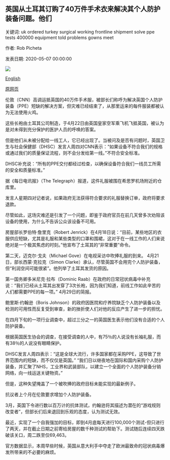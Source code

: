 ## 英国从土耳其订购了40万件手术衣来解决其个人防护装备问题。他们

关键词: uk ordered turkey surgical working frontline shipment solve ppe tests 400000 equipment told problems gowns meet

作者: Rob Picheta

发表日期: 2020-05-07 00:00:00

![](https://cdn.cnn.com/cnnnext/dam/assets/200507095119-uk-ambulance-worker-ppe-super-tease.jpg)

[English](The%20UK%20ordered%20400%2C000%20surgical%20gowns%20from%20Turkey%20to%20solve%20its%20PPE%20problems.%20They.md)

[原网页](https://edition.cnn.com/2020/05/07/uk/uk-turkey-ppe-gowns-safety-gbr-intl-scli/index.html)

伦敦（CNN）高调运抵英国的40万件手术服，被部长们称呼为解决英国个​​人防护装备（PPE）短缺的解决方案，但灾难已经结束了，从那里运来的每件服装都被认为无法使用火鸡。

这些长袍由土耳其公司制造，于4月22日由英国皇家空军乘飞机飞抵英国，被认为是对未得到充分保护的医护人员的呼唤的答案。

但是他们从未被分配给一线工人，它已经出现了。当被问及是否有问题时，英国卫生与社会保健部（DHSC）发言人周四对CNN表示：“如果设备不符合我们的规格或通过我们的质量保证流程，则不会分发给第一线。”不符合安全标准。

DHSC补充说：“所有的PPE交付都经过检查，以确保设备符合我们一线员工所需的安全和质量标准。”

据《每日电讯报》（The Telegraph）报道，这件礼服被围在希思罗机场附近的仓库里。

发言人星期四对记者说，如果政府无法获得符合要求的礼服替换订单，政府将要求退款。

尽管如此，这场灾难还是引发了一个问题，即鉴于政府官员在前几天曾多次劝阻该设备的使用，为什么不告诉公众该设备不可用。

房屋部长罗伯特·詹里克（Robert Jenrick）在4月18日说：“目前，某些地区的衣服供应短缺，尤其是礼服和某些类型的口罩和围裙，这对于在一线工作的人们来说绝对是一个极其焦虑的时刻。”他宣布了土耳其的“非常重要”命令。

第二天，迈克尔·戈夫（Michael Gove）在电视采访中吹捧礼服的到来。 4月21日，部长西蒙·克拉克（Simon Clarke）承认，尽管英国不会用完个人防护装备，但“利润空间可能很紧”。他列举了土耳其发货的原因。

第一国务卿多米尼克·拉布（Dominic Raab）在政府的日常冠状病毒中补充说：“我们已经从土耳其出发穿了3次长袍，因为我们知道，前线工作如此辛苦的人们都需要PPE的每一项。” 4月29日的简报。

鲍里斯·约翰逊（Boris Johnson）的政府因医院和疗养院缺乏个人防护装备以及检测的可用性而反复受到审查，新的挫折使人们对他的反应产生了进一步的担忧。

在四月下旬的一项行业调查中，超过三分之一的英国医生表示他们没有合适的个人防护装备。

根据英国医生协会的调查，在接受调查的人中，有75％的人说没有长袖礼服，而有38％的人说没有眼睛保护。

DHSC发言人周四表示：“这是全球大流行，许多国家都在采购PPE，这导致了世界范围内的短缺，而不仅仅是英国。” “我们日以继夜地在国际和国内采购个人防护装备，并汇聚了NHS，工业界和武装部队，以建立一个全面的个人防护装备分销网络，向一线运送关键物资。”

但是，这种失望掩盖了一个被吹捧的政府目标未能实现的最新例子。

抗议者上个月在伦敦要求增加个人防护装备。

3月，英国下令进行数以百万计的抗体测试，约翰逊将其描述为潜在的“游戏规则改变者”，但部长们后来退回到乐观的态度，认为测试无效。

最近，实现了一个自我强加的目标，即到4月底每天进行100,000个测试-但只进行了两天，并在截止日期之前寄给房屋的数千种测试的帮助下。测试随后连续四天跌破该关口，周二跌至仅69,463。

官方数据显示，本周早些时候，英国从意大利手中夺走了欧洲最致命的冠状病毒爆发所带来的不必要的麻烦。